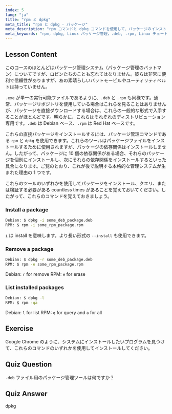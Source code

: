 ```yaml
---
index: 5
lang: "ja"
title: "rpm と dpkg"
meta_title: "rpm と dpkg - パッケージ"
meta_description: "rpm コマンドと dpkg コマンドを使用して、パッケージのインストール、削除、リスト表示を行う方法を学びます。.deb ファイルと.rpm ファイルの直接パッケージ管理を理解します。Linux の学習を始めましょう！"
meta_keywords: "rpm, dpkg, Linux パッケージ管理，.deb, .rpm, Linux チュートリアル，初心者向けガイド，パッケージのインストール"
---
```


## Lesson Content

このコースのほとんどはパッケージ管理システム（パッケージ管理のバットマン）についてですが、ロビンたちのことも忘れてはなりません。彼らは非常に便利で信頼性がありますが、あの素晴らしいバットモービルやユーティリティベルトは持っていません。

`.exe` が単一の実行可能ファイルであるように、`.deb` と `.rpm` も同様です。通常、パッケージリポジトリを使用している場合はこれらを見ることはありませんが、パッケージを直接ダウンロードする場合は、これらの一般的な形式で入手することがほとんどです。明らかに、これらはそれぞれのディストリビューション専用です。`.deb` は Debian ベース、`.rpm` は Red Hat ベースです。

これらの直接パッケージをインストールするには、パッケージ管理コマンドである `rpm` と `dpkg` を使用できます。これらのツールはパッケージファイルをインストールするために使用されますが、パッケージの依存関係はインストールしません。したがって、パッケージに 10 個の依存関係がある場合、それらのパッケージを個別にインストールし、次にそれらの依存関係をインストールするといった具合になります。ご覧のとおり、これが後で説明する本格的な管理システムが生まれた理由の 1 つです。

これらのツールのいずれかを使用してパッケージをインストール、クエリ、または検証する必要がある countless times があることを覚えておいてください。したがって、これらのコマンドを覚えておきましょう。

### Install a package

```bash
Debian: $ dpkg -i some_deb_package.deb
RPM: $ rpm -i some_rpm_package.rpm
```

`i` は install を意味します。より長い形式の `--install` も使用できます。

### Remove a package

```bash
Debian: $ dpkg -r some_deb_package.deb
RPM: $ rpm -e some_rpm_package.rpm
```

Debian: `r` for remove
RPM: `e` for erase

### List installed packages

```bash
Debian: $ dpkg -l
RPM: $ rpm -qa
```

Debian: `l` for list
RPM: `q` for query and `a` for all

## Exercise

Google Chrome のように、システムにインストールしたいプログラムを見つけて、これらのコマンドのいずれかを使用してインストールしてください。

## Quiz Question

`.deb` ファイル用のパッケージ管理ツールは何ですか？

## Quiz Answer

dpkg

